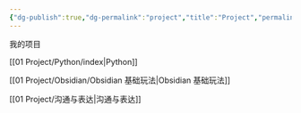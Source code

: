 ```yaml
---
{"dg-publish":true,"dg-permalink":"project","title":"Project","permalink":"/project/","dgPassFrontmatter":true}
---
```


我的项目

[[01 Project/Python/index\|Python]]

[[01 Project/Obsidian/Obsidian 基础玩法\|Obsidian 基础玩法]]

[[01 Project/沟通与表达\|沟通与表达]]